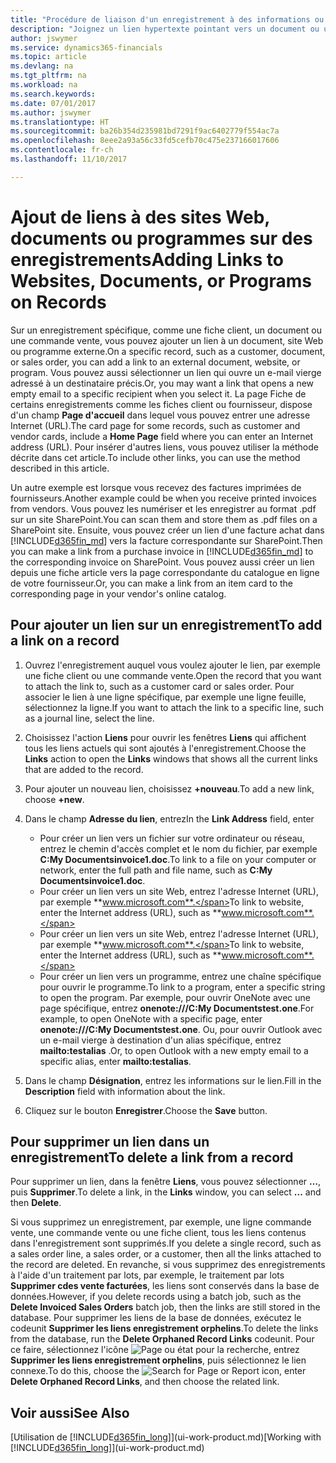 ```yaml
---
title: "Procédure de liaison d'un enregistrement à des informations ou programmes externes | Microsoft Docs"
description: "Joignez un lien hypertexte pointant vers un document ou un site Web à un enregistrement spécifique, tel qu'une fiche client ou un document."
author: jswymer
ms.service: dynamics365-financials
ms.topic: article
ms.devlang: na
ms.tgt_pltfrm: na
ms.workload: na
ms.search.keywords: 
ms.date: 07/01/2017
ms.author: jswymer
ms.translationtype: HT
ms.sourcegitcommit: ba26b354d235981bd7291f9ac6402779f554ac7a
ms.openlocfilehash: 8eee2a93a56c33fd5cefb70c475e237166017606
ms.contentlocale: fr-ch
ms.lasthandoff: 11/10/2017

---
```

# <a name="adding-links-to-websites-documents-or-programs-on-records"></a><span data-ttu-id="cd55b-103">Ajout de liens à des sites Web, documents ou programmes sur des enregistrements</span><span class="sxs-lookup"><span data-stu-id="cd55b-103">Adding Links to Websites, Documents, or Programs on Records</span></span>
<span data-ttu-id="cd55b-104">Sur un enregistrement spécifique, comme une fiche client, un document ou une commande vente, vous pouvez ajouter un lien à un document, site Web ou programme externe.</span><span class="sxs-lookup"><span data-stu-id="cd55b-104">On a specific record, such as a customer, document, or sales order, you can add a link to an external document, website, or program.</span></span> <span data-ttu-id="cd55b-105">Vous pouvez aussi sélectionner un lien qui ouvre un e-mail vierge adressé à un destinataire précis.</span><span class="sxs-lookup"><span data-stu-id="cd55b-105">Or, you may want a link that opens a new empty email to a specific recipient when you select it.</span></span> <span data-ttu-id="cd55b-106">La page Fiche de certains enregistrements comme les fiches client ou fournisseur, dispose d'un champ **Page d'accueil** dans lequel vous pouvez entrer une adresse Internet (URL).</span><span class="sxs-lookup"><span data-stu-id="cd55b-106">The card page for some records, such as customer and vendor cards, include a **Home Page** field where you can enter an Internet address (URL).</span></span> <span data-ttu-id="cd55b-107">Pour insérer d'autres liens, vous pouvez utiliser la méthode décrite dans cet article.</span><span class="sxs-lookup"><span data-stu-id="cd55b-107">To include other links, you can use the method described in this article.</span></span>

<span data-ttu-id="cd55b-108">Un autre exemple est lorsque vous recevez des factures imprimées de fournisseurs.</span><span class="sxs-lookup"><span data-stu-id="cd55b-108">Another example could be when you receive printed invoices from vendors.</span></span> <span data-ttu-id="cd55b-109">Vous pouvez les numériser et les enregistrer au format .pdf sur un site SharePoint.</span><span class="sxs-lookup"><span data-stu-id="cd55b-109">You can scan them and store them as .pdf files on a SharePoint site.</span></span> <span data-ttu-id="cd55b-110">Ensuite, vous pouvez créer un lien d'une facture achat dans [!INCLUDE[d365fin_md](includes/d365fin_md.md)] vers la facture correspondante sur SharePoint.</span><span class="sxs-lookup"><span data-stu-id="cd55b-110">Then you can make a link from a purchase invoice in [!INCLUDE[d365fin_md](includes/d365fin_md.md)] to the corresponding invoice on  SharePoint.</span></span> <span data-ttu-id="cd55b-111">Vous pouvez aussi créer un lien depuis une fiche article vers la page correspondante du catalogue en ligne de votre fournisseur.</span><span class="sxs-lookup"><span data-stu-id="cd55b-111">Or, you can make a link from an item card to the corresponding page in your vendor's online catalog.</span></span>

## <a name="to-add-a-link-on-a-record"></a><span data-ttu-id="cd55b-112">Pour ajouter un lien sur un enregistrement</span><span class="sxs-lookup"><span data-stu-id="cd55b-112">To add a link on a record</span></span>   

1.  <span data-ttu-id="cd55b-113">Ouvrez l'enregistrement auquel vous voulez ajouter le lien, par exemple une fiche client ou une commande vente.</span><span class="sxs-lookup"><span data-stu-id="cd55b-113">Open the record that you want to attach the link to, such as a customer card or sales order.</span></span> <span data-ttu-id="cd55b-114">Pour associer le lien à une ligne spécifique, par exemple une ligne feuille, sélectionnez la ligne.</span><span class="sxs-lookup"><span data-stu-id="cd55b-114">If you want to attach the link to a specific line, such as a journal line, select the line.</span></span>  

2.  <span data-ttu-id="cd55b-115">Choisissez l'action **Liens** pour ouvrir les fenêtres **Liens** qui affichent tous les liens actuels qui sont ajoutés à l'enregistrement.</span><span class="sxs-lookup"><span data-stu-id="cd55b-115">Choose the **Links** action to open the **Links** windows that shows all the current links that are added to the record.</span></span>

3. <span data-ttu-id="cd55b-116">Pour ajouter un nouveau lien, choisissez **+nouveau**.</span><span class="sxs-lookup"><span data-stu-id="cd55b-116">To add a new link, choose **+new**.</span></span>

4.  <span data-ttu-id="cd55b-117">Dans le champ **Adresse du lien**, entrez</span><span class="sxs-lookup"><span data-stu-id="cd55b-117">In the **Link Address** field, enter</span></span>

    -   <span data-ttu-id="cd55b-118">Pour créer un lien vers un fichier sur votre ordinateur ou réseau, entrez le chemin d'accès complet et le nom du fichier, par exemple **C:My Documentsinvoice1.doc**.</span><span class="sxs-lookup"><span data-stu-id="cd55b-118">To link to a file on your computer or network, enter the full path and file name, such as  **C:My Documentsinvoice1.doc**.</span></span>
    -   <span data-ttu-id="cd55b-119">Pour créer un lien vers un site Web, entrez l'adresse Internet (URL), par exemple **www.microsoft.com**.</span><span class="sxs-lookup"><span data-stu-id="cd55b-119">To link to website, enter the Internet address (URL), such as **www.microsoft.com**.</span></span>
    -   <span data-ttu-id="cd55b-120">Pour créer un lien vers un site Web, entrez l'adresse Internet (URL), par exemple **www.microsoft.com**.</span><span class="sxs-lookup"><span data-stu-id="cd55b-120">To link to website, enter the Internet address (URL), such as **www.microsoft.com**.</span></span>
    -   <span data-ttu-id="cd55b-121">Pour créer un lien vers un programme, entrez une chaîne spécifique pour ouvrir le programme.</span><span class="sxs-lookup"><span data-stu-id="cd55b-121">To link to a program, enter a specific string to open the program.</span></span> <span data-ttu-id="cd55b-122">Par exemple, pour ouvrir OneNote avec une page spécifique, entrez **onenote:///C:My Documentstest.one**.</span><span class="sxs-lookup"><span data-stu-id="cd55b-122">For example, to open OneNote with a specific page, enter **onenote:///C:My Documentstest.one**.</span></span> <span data-ttu-id="cd55b-123">Ou, pour ouvrir Outlook avec un e-mail vierge à destination d'un alias spécifique, entrez **mailto:testalias** .</span><span class="sxs-lookup"><span data-stu-id="cd55b-123">Or, to open Outlook with a new empty email to a specific alias, enter **mailto:testalias**.</span></span>  

5.  <span data-ttu-id="cd55b-124">Dans le champ **Désignation**, entrez les informations sur le lien.</span><span class="sxs-lookup"><span data-stu-id="cd55b-124">Fill in the **Description** field with information about the link.</span></span>  

6.  <span data-ttu-id="cd55b-125">Cliquez sur le bouton **Enregistrer**.</span><span class="sxs-lookup"><span data-stu-id="cd55b-125">Choose the **Save** button.</span></span>  

## <a name="to-delete-a-link-from-a-record"></a><span data-ttu-id="cd55b-126">Pour supprimer un lien dans un enregistrement</span><span class="sxs-lookup"><span data-stu-id="cd55b-126">To delete a link from a record</span></span>  

<span data-ttu-id="cd55b-127">Pour supprimer un lien, dans la fenêtre **Liens**, vous pouvez sélectionner **…**, puis **Supprimer**.</span><span class="sxs-lookup"><span data-stu-id="cd55b-127">To delete a link, in the **Links** window, you can select **...** and then **Delete**.</span></span>

<span data-ttu-id="cd55b-128">Si vous supprimez un enregistrement, par exemple, une ligne commande vente, une commande vente ou une fiche client, tous les liens contenus dans l'enregistrement sont supprimés.</span><span class="sxs-lookup"><span data-stu-id="cd55b-128">If you delete a single record, such as a sales order line, a sales order, or a customer, then all the links attached to the record are deleted.</span></span> <span data-ttu-id="cd55b-129">En revanche, si vous supprimez des enregistrements à l'aide d'un traitement par lots, par exemple, le traitement par lots **Supprimer cdes vente facturées**, les liens sont conservés dans la base de données.</span><span class="sxs-lookup"><span data-stu-id="cd55b-129">However, if you delete records using a batch job, such as the **Delete Invoiced Sales Orders** batch job, then the links are still stored in the database.</span></span> <span data-ttu-id="cd55b-130">Pour supprimer les liens de la base de données, exécutez le codeunit **Supprimer les liens enregistrement orphelins**.</span><span class="sxs-lookup"><span data-stu-id="cd55b-130">To delete the links from the database, run the **Delete Orphaned Record Links** codeunit.</span></span> <span data-ttu-id="cd55b-131">Pour ce faire, sélectionnez l'icône ![Page ou état pour la recherche](media/ui-search/search_small.png "Page ou état pour la recherche"), entrez **Supprimer les liens enregistrement orphelins**, puis sélectionnez le lien connexe.</span><span class="sxs-lookup"><span data-stu-id="cd55b-131">To do this, choose the ![Search for Page or Report](media/ui-search/search_small.png "Search for Page or Report icon") icon, enter **Delete Orphaned Record Links**, and then choose the related link.</span></span>   

<!-- ### To run delete orphaned record links  

1.  Choose the ![Search for Page or Report](media/ui-search/search_small.png "Search for Page or Report icon") icon, enter **Data Deletion**, and then choose the related link.  

2.  On the **Data Deletion** page, choose **Tasks**, and then choose **Delete Orphaned Record Links**.  -->

## <a name="see-also"></a><span data-ttu-id="cd55b-132">Voir aussi</span><span class="sxs-lookup"><span data-stu-id="cd55b-132">See Also</span></span>  
<span data-ttu-id="cd55b-133">[Utilisation de [!INCLUDE[d365fin_long](includes/d365fin_long_md.md)]](ui-work-product.md)</span><span class="sxs-lookup"><span data-stu-id="cd55b-133">[Working with [!INCLUDE[d365fin_long](includes/d365fin_long_md.md)]](ui-work-product.md)</span></span>  

